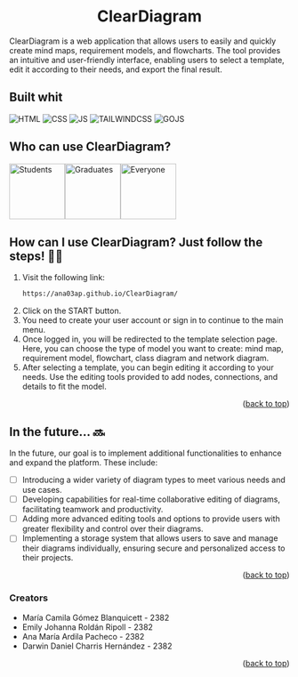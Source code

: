 
<a name="readme-top"></a>

<h1 align="center">ClearDiagram</h1>

ClearDiagram is a web application that allows users to easily and quickly create mind maps, requirement models, and flowcharts. The tool provides an intuitive and user-friendly interface, enabling users to select a template, edit it according to their needs, and export the final result.


## Built whit
![HTML](https://img.shields.io/badge/Html-20232A?style=for-the-badge&logo=html5&logoColor=orange&color=white)
![CSS](https://img.shields.io/badge/CSS-20232A?style=for-the-badge&logo=css3&logoColor=%233899e3&color=white)
![JS](https://img.shields.io/badge/JS-20232A?style=for-the-badge&logo=JavaScript&logoColor=yellow&color=white)
![TAILWINDCSS](https://img.shields.io/badge/tailwindcss-20232?style=for-the-badge&logo=Tailwind%20CSS&logoColor=%234adcce&color=white)
![GOJS](https://img.shields.io/badge/Gojs-20232?style=for-the-badge&color=%23386e7d)


## Who can use ClearDiagram?
<div style="display: flex; flex-direction: row;">
  <img src="https://cdn-icons-png.flaticon.com/512/201/201818.png" alt="Students" width="100" height="100" padding = 10px>  
  <img src="https://cdn-icons-png.flaticon.com/512/305/305988.png" alt="Graduates" width="100" height="100">
  <img src="https://cdn-icons-png.freepik.com/512/878/878719.png" alt="Everyone" width="100" height="100">
</div>


## How can I use ClearDiagram? Just follow the steps! 👀😽

1. Visit the following link:
    ```sh
   https://ana03ap.github.io/ClearDiagram/
   ```
2. Click on the START button.
3. You need to create your user account or sign in to continue to the main menu.
4. Once logged in, you will be redirected to the template selection page. Here, you can choose the type of model you want to create: mind map, requirement model, flowchart, class diagram and network diagram.
5. After selecting a template, you can begin editing it according to your needs. Use the editing tools provided to add nodes, connections, and details to fit the model.

<p align="right">(<a href="#readme-top">back to top</a>)</p>

## In the future... 🔜
In the future, our goal is to implement additional functionalities to enhance and expand the platform. These include:

- [ ] Introducing a wider variety of diagram types to meet various needs and use cases.
- [ ] Developing capabilities for real-time collaborative editing of diagrams, facilitating teamwork and productivity.
- [ ] Adding more advanced editing tools and options to provide users with greater flexibility and control over their diagrams.
- [ ] Implementing a storage system that allows users to save and manage their diagrams individually, ensuring secure and personalized access to their projects.
      
<p align="right">(<a href="#readme-top">back to top</a>)</p>

### Creators
- María Camila Gómez Blanquicett - 2382
- Emily Johanna Roldán Ripoll - 2382
- Ana María Ardila Pacheco - 2382
- Darwin Daniel Charris Hernández - 2382

<p align="right">(<a href="#readme-top">back to top</a>)</p>
